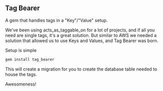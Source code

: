 ## Tag Bearer
A gem that handles tags in a "Key"/"Value" setup.

We've been using acts_as_taggable_on for a lot of projects, and if all you need are single tags, it's a great solution. But similar to AWS we needed a solution that allowed us to use Keys and Values, and Tag Bearer was born. 

Setup is simple 

``` bash
gem install tag_bearer
```

This will create a migration for you to create the database table needed to house the tags.

Awesomeness!